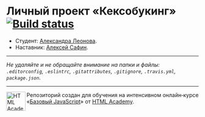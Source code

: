 # Личный проект «Кексобукинг» [![Build status][travis-image]][travis-url]

* Студент: [Александра Леонова](https://up.htmlacademy.ru/javascript/9/user/45442).
* Наставник: [Алексей Сафин](https://htmlacademy.ru/profile/id45991).

---

_Не удаляйте и не обращайте внимание на папки и файлы:_<br>
_`.editorconfig`, `.eslintrc`, `.gitattributes`, `.gitignore`, `.travis.yml`, `package.json`._

---

<a href="https://htmlacademy.ru/intensive/javascript"><img align="left" width="50" height="50" title="HTML Academy" src="https://up.htmlacademy.ru/static/img/intensive/javascript/logo-for-github.svg"></a>

Репозиторий создан для обучения на интенсивном онлайн‑курсе «[Базовый JavaScript](https://htmlacademy.ru/intensive/javascript)» от [HTML Academy](https://htmlacademy.ru).

[travis-image]: https://travis-ci.org/htmlacademy-javascript/45442-keksobooking.svg?branch=master
[travis-url]: https://travis-ci.org/htmlacademy-javascript/45442-keksobooking
